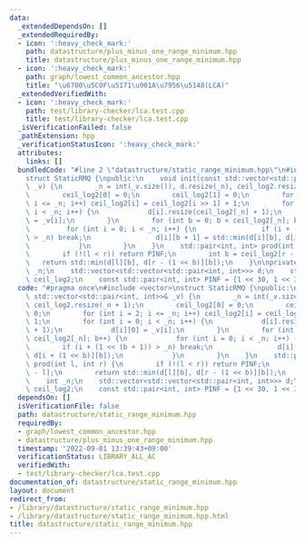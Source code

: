 ```yaml
---
data:
  _extendedDependsOn: []
  _extendedRequiredBy:
  - icon: ':heavy_check_mark:'
    path: datastructure/plus_minus_one_range_minimum.hpp
    title: datastructure/plus_minus_one_range_minimum.hpp
  - icon: ':heavy_check_mark:'
    path: graph/lowest_common_ancestor.hpp
    title: "\u6700\u5C0F\u5171\u901A\u7956\u5148(LCA)"
  _extendedVerifiedWith:
  - icon: ':heavy_check_mark:'
    path: test/library-checker/lca.test.cpp
    title: test/library-checker/lca.test.cpp
  _isVerificationFailed: false
  _pathExtension: hpp
  _verificationStatusIcon: ':heavy_check_mark:'
  attributes:
    links: []
  bundledCode: "#line 2 \"datastructure/static_range_minimum.hpp\"\n#include <vector>\n\
    struct StaticRMQ {\npublic:\n    void init(const std::vector<std::pair<int, int>>&\
    \ _v) {\n        _n = int(_v.size()), d.resize(_n), ceil_log2.resize(_n + 1);\n\
    \        ceil_log2[0] = 0;\n        ceil_log2[1] = 0;\n        for (int i = 2;\
    \ i <= _n; i++) ceil_log2[i] = ceil_log2[i >> 1] + 1;\n        for (int i = 0;\
    \ i < _n; i++) {\n            d[i].resize(ceil_log2[_n] + 1);\n            d[i][0]\
    \ = _v[i];\n        }\n        for (int b = 0; b < ceil_log2[_n]; b++) {\n   \
    \         for (int i = 0; i < _n; i++) {\n                if (i + (1 << (b + 1))\
    \ > _n) break;\n                d[i][b + 1] = std::min(d[i][b], d[i + (1 << b)][b]);\n\
    \            }\n        }\n    }\n    std::pair<int, int> prod(int l, int r) {\n\
    \        if (!(l < r)) return PINF;\n        int b = ceil_log2[r - l];\n     \
    \   return std::min(d[l][b], d[r - (1 << b)][b]);\n    }\n\nprivate:\n    int\
    \ _n;\n    std::vector<std::vector<std::pair<int, int>>> d;\n    std::vector<int>\
    \ ceil_log2;\n    const std::pair<int, int> PINF = {1 << 30, 1 << 30};\n};\n"
  code: "#pragma once\n#include <vector>\nstruct StaticRMQ {\npublic:\n    void init(const\
    \ std::vector<std::pair<int, int>>& _v) {\n        _n = int(_v.size()), d.resize(_n),\
    \ ceil_log2.resize(_n + 1);\n        ceil_log2[0] = 0;\n        ceil_log2[1] =\
    \ 0;\n        for (int i = 2; i <= _n; i++) ceil_log2[i] = ceil_log2[i >> 1] +\
    \ 1;\n        for (int i = 0; i < _n; i++) {\n            d[i].resize(ceil_log2[_n]\
    \ + 1);\n            d[i][0] = _v[i];\n        }\n        for (int b = 0; b <\
    \ ceil_log2[_n]; b++) {\n            for (int i = 0; i < _n; i++) {\n        \
    \        if (i + (1 << (b + 1)) > _n) break;\n                d[i][b + 1] = std::min(d[i][b],\
    \ d[i + (1 << b)][b]);\n            }\n        }\n    }\n    std::pair<int, int>\
    \ prod(int l, int r) {\n        if (!(l < r)) return PINF;\n        int b = ceil_log2[r\
    \ - l];\n        return std::min(d[l][b], d[r - (1 << b)][b]);\n    }\n\nprivate:\n\
    \    int _n;\n    std::vector<std::vector<std::pair<int, int>>> d;\n    std::vector<int>\
    \ ceil_log2;\n    const std::pair<int, int> PINF = {1 << 30, 1 << 30};\n};\n"
  dependsOn: []
  isVerificationFile: false
  path: datastructure/static_range_minimum.hpp
  requiredBy:
  - graph/lowest_common_ancestor.hpp
  - datastructure/plus_minus_one_range_minimum.hpp
  timestamp: '2022-09-01 13:39:43+09:00'
  verificationStatus: LIBRARY_ALL_AC
  verifiedWith:
  - test/library-checker/lca.test.cpp
documentation_of: datastructure/static_range_minimum.hpp
layout: document
redirect_from:
- /library/datastructure/static_range_minimum.hpp
- /library/datastructure/static_range_minimum.hpp.html
title: datastructure/static_range_minimum.hpp
---
```

